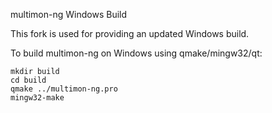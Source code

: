 multimon-ng Windows Build


This fork is used for providing an updated Windows build.



To build multimon-ng on Windows using qmake/mingw32/qt:
```
mkdir build
cd build
qmake ../multimon-ng.pro
mingw32-make
```



